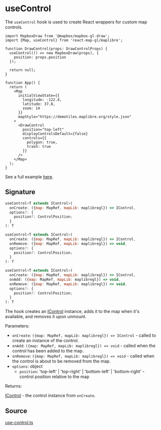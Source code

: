 # useControl

The `useControl` hook is used to create React wrappers for custom map controls.

```tsx
import MapboxDraw from '@mapbox/mapbox-gl-draw';
import {Map, useControl} from 'react-map-gl/maplibre';

function DrawControl(props: DrawControlProps) {
  useControl(() => new MapboxDraw(props), {
    position: props.position
  });

  return null;
}

function App() {
  return (
    <Map
      initialViewState={{
        longitude: -122.4,
        latitude: 37.8,
        zoom: 14
      }}
      mapStyle="https://demotiles.maplibre.org/style.json"
    >
      <DrawControl
        position="top-left"
        displayControlsDefault={false}
        controls={{
          polygon: true,
          trash: true
        }}
      />
    </Map>
  );
}
```

See a full example [here](/examples/maplibre/draw-polygon).

## Signature

```js
useControl<T extends IControl>(
  onCreate: ({map: MapRef, mapLib: maplibregl}) => IControl,
  options?: {
    position?: ControlPosition;
  }
): T

useControl<T extends IControl>(
  onCreate: ({map: MapRef, mapLib: maplibregl}) => IControl,
  onRemove: ({map: MapRef, mapLib: maplibregl}) => void,
  options?: {
    position?: ControlPosition;
  }
): T

useControl<T extends IControl>(
  onCreate: ({map: MapRef, mapLib: maplibregl}) => IControl,
  onAdd: ({map: MapRef, mapLib: maplibregl}) => void,
  onRemove: ({map: MapRef, mapLib: maplibregl}) => void,
  options?: {
    position?: ControlPosition;
  }
): T
```

The hook creates an [IControl](https://maplibre.org/maplibre-gl-js/docs/API/interfaces/IControl/) instance, adds it to the map when it's available, and removes it upon unmount.

Parameters:

- `onCreate`: `({map: MapRef, mapLib: maplibregl}) => IControl` - called to create an instance of the control.
- `onAdd`: `({map: MapRef, mapLib: maplibregl}) => void` - called when the control has been added to the map.
- `onRemove`: `({map: MapRef, mapLib: maplibregl}) => void` - called when the control is about to be removed from the map.
- `options`: object
  + `position`: 'top-left' | 'top-right' | 'bottom-left' | 'bottom-right' - control position relative to the map

Returns:

[IControl](./types.md#icontrol) - the control instance from `onCreate`.


## Source

[use-control.ts](https://github.com/visgl/react-map-gl/tree/8.1-release/modules/react-maplibre/src/components/use-control.ts)

